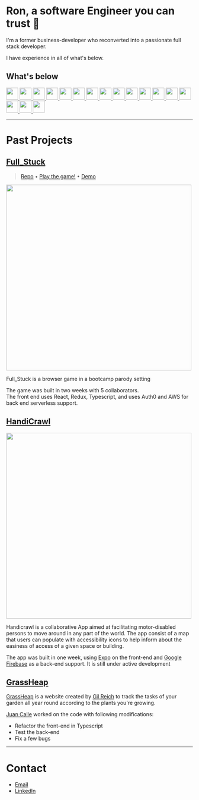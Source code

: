 # Ron, a software Engineer you can trust 🤝

I'm a former business-developer who reconverted into a passionate full stack developer.

I have experience in all of what's below.

<h2> What's below </h2>
<a href= https://www.javascript.com/ > <img width ='32px' src ='https://raw.githubusercontent.com/rahulbanerjee26/githubAboutMeGenerator/main/icons/javascript.svg'> </a>
<a href= https://www.typescriptlang.org/ > <img width ='32px' src ='https://raw.githubusercontent.com/rahulbanerjee26/githubAboutMeGenerator/main/icons/typescript.svg'> </a>
<a href= https://reactjs.org/ > <img width ='32px' src ='https://raw.githubusercontent.com/rahulbanerjee26/githubAboutMeGenerator/main/icons/reactjs.svg'> </a>
<a href= https://expo.io/ > <img width ='32px' src ='https://logos-download.com/wp-content/uploads/2021/01/Expo_Logo.png'> </a>
<a href= https://redux.js.org/ > <img width ='32px' src ='https://raw.githubusercontent.com/rahulbanerjee26/githubAboutMeGenerator/main/icons/redux.svg'> </a>
<a href= https://expressjs.com/ > <img width ='32px' src ='https://raw.githubusercontent.com/rahulbanerjee26/githubAboutMeGenerator/main/icons/express.svg'> </a>
<a href= https://www.postgresql.org/ > <img width ='32px' src ='https://raw.githubusercontent.com/rahulbanerjee26/githubAboutMeGenerator/main/icons/postgresql.svg'> </a>
<a href= https://www.mongodb.com/ > <img width ='32px' src ='https://raw.githubusercontent.com/rahulbanerjee26/githubAboutMeGenerator/main/icons/mongodb.svg'> </a>
<a href= https://aws.amazon.com/> <img width ='32px' src ='https://raw.githubusercontent.com/rahulbanerjee26/githubAboutMeGenerator/main/icons/aws.svg'> </a>
<a href= https://nodejs.dev/ > <img width ='32px' src ='https://raw.githubusercontent.com/rahulbanerjee26/githubAboutMeGenerator/main/icons/nodejs.svg'> </a>
<a href= https://sass-lang.com/ > <img width ='32px' src ='https://raw.githubusercontent.com/rahulbanerjee26/githubAboutMeGenerator/main/icons/sass.svg'> </a>
<a href= https://www.w3.org/Style/CSS/ > <img width ='32px' src ='https://raw.githubusercontent.com/rahulbanerjee26/githubAboutMeGenerator/main/icons/css.svg'> </a>
<a href= https://en.wikipedia.org/wiki/HTML > <img width ='32px' src ='https://raw.githubusercontent.com/rahulbanerjee26/githubAboutMeGenerator/main/icons/html.svg'> </a>
<a href= https://git-scm.com/ > <img width ='32px' src ='https://raw.githubusercontent.com/rahulbanerjee26/githubAboutMeGenerator/main/icons/git.svg'> </a>
<a href= https://jestjs.io/ > <img width ='32px' src ='https://raw.githubusercontent.com/rahulbanerjee26/githubAboutMeGenerator/main/icons/jest.svg'> </a>
<a href= https://mochajs.org/ > <img width ='32px' src ='https://raw.githubusercontent.com/rahulbanerjee26/githubAboutMeGenerator/main/icons/mocha.svg'> </a>
<a href= https://firebase.google.com/ > <img width ='32px' src ='https://raw.githubusercontent.com/rahulbanerjee26/githubAboutMeGenerator/main/icons/firebase.svg'> </a>

---

<h1>Past Projects</h1>

## [Full_Stuck](https://full-stuck.com)
> [Repo](https://github.com/cw-thesis-project/full-stuck.com) • [Play the game!](https://full-stuck.com) • [Demo](https://www.youtube.com/watch?v=RHwkrV2tcAw)

<a href="https://github.com/cw-thesis-project/full-stuck.com"> <img src="https://user-images.githubusercontent.com/65477545/125171265-f1651680-e1bb-11eb-82fd-f787c7ee0747.png" width="500">
</a>

Full_Stuck is a browser game in a bootcamp parody setting 

The game was built in two weeks with 5 collaborators. <br />
The front end uses React, Redux, Typescript, and uses Auth0 and AWS for back end serverless support.

## [HandiCrawl](https://github.com/CalimeRon/HandiCrawl)

<a href="https://github.com/CalimeRon/HandiCrawl"> <img src="https://user-images.githubusercontent.com/65477545/125168776-c248a800-e1af-11eb-8414-f156bd2a133e.png" width="500">
</a>


Handicrawl is a collaborative App aimed at facilitating motor-disabled persons to move around in any part of the world. The app consist of a map that users can populate with accessibility icons to help inform about the easiness of access of a given space or building.

The app was built in one week, using [Expo](https://expo.io/) on the front-end and [Google Firebase](https://firebase.google.com/) as a back-end support. It is still under active development


## [GrassHeap](https://github.com/juan-calle/grassHeap/)

[GrassHeap](https://github.com/GILREICH1/grassHeap) is a website created by [Gil Reich](https://github.com/GILREICH1) to track the tasks of your garden all year round according to the plants you're growing.

[Juan Calle](https://github.com/juan-calle) worked on the code with following modifications:
- Refactor the front-end in Typescript
- Test the back-end
- Fix a few bugs

---

<h1>Contact</h1>

- [Email](mailto:ron.chamma@gmail.com)
- [LinkedIn](https://www.linkedin.com/in/ron-chamma/)

<!--
**CalimeRon/CalimeRon** is a ✨ _special_ ✨ repository because its `README.md` (this file) appears on your GitHub profile.

Here are some ideas to get you started:

- 🔭 I’m currently working on ...
- 🌱 I’m currently learning ...
- 👯 I’m looking to collaborate on ...
- 🤔 I’m looking for help with ...
- 💬 Ask me about ...
- 📫 How to reach me: ...
- 😄 Pronouns: ...
- ⚡ Fun fact: ...
-->
